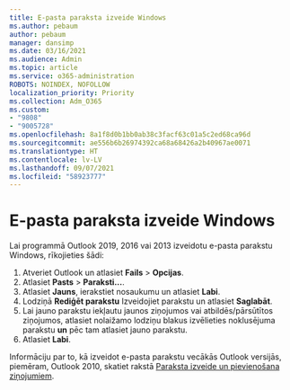```yaml
---
title: E-pasta paraksta izveide Windows
ms.author: pebaum
author: pebaum
manager: dansimp
ms.date: 03/16/2021
ms.audience: Admin
ms.topic: article
ms.service: o365-administration
ROBOTS: NOINDEX, NOFOLLOW
localization_priority: Priority
ms.collection: Adm_O365
ms.custom:
- "9808"
- "9005728"
ms.openlocfilehash: 8a1f8d0b1bb0ab38c3facf63c01a5c2ed68ca96d
ms.sourcegitcommit: ae556b6b26974392ca68a68426a2b40967ae0071
ms.translationtype: HT
ms.contentlocale: lv-LV
ms.lasthandoff: 09/07/2021
ms.locfileid: "58923777"
---
```

# <a name="create-an-email-signature-in-outlook-for-windows"></a>E-pasta paraksta izveide Windows

Lai programmā Outlook 2019, 2016 vai 2013 izveidotu e-pasta parakstu Windows, rīkojieties šādi:

1. Atveriet Outlook un atlasiet **Fails**  >  **Opcijas**.
1. Atlasiet **Pasts**  >  **Paraksti...**.
1. Atlasiet **Jauns**, ierakstiet nosaukumu un atlasiet **Labi**.
1. Lodziņā **Rediģēt parakstu** Izveidojiet parakstu un atlasiet **Saglabāt**.
1. Lai jauno parakstu iekļautu jaunos ziņojumos vai atbildēs/pārsūtītos ziņojumos, atlasiet nolaižamo lodziņu blakus izvēlieties noklusējuma parakstu **un** pēc tam atlasiet jauno parakstu.
1. Atlasiet **Labi**.

Informāciju par to, kā izveidot e-pasta parakstu vecākās Outlook versijās, piemēram, Outlook 2010, skatiet rakstā [Paraksta izveide un pievienošana ziņojumiem](https://support.microsoft.com/office/8ee5d4f4-68fd-464a-a1c1-0e1c80bb27f2#ID0EAADAAA=Office_2007_-_2010).